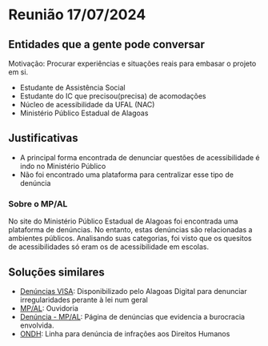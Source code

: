 # Reunião 17/07/2024

## Entidades que a gente pode conversar

Motivação: Procurar experiências e situações reais para embasar o projeto em si.

- Estudante de Assistência Social
- Estudante do IC que precisou(precisa) de acomodações
- Núcleo de acessibilidade da UFAL (NAC)
- Ministério Público Estadual de Alagoas

## Justificativas

- A principal forma encontrada de denunciar questões de acessibilidade é indo no Ministério Público
- Não foi encontrado uma plataforma para centralizar esse tipo de denúncia

### Sobre o MP/AL

No site do Ministério Público Estadual de Alagoas foi encontrada uma plataforma de denúncias. No entanto, estas denúncias são relacionadas a ambientes públicos. Analisando suas categorias, foi visto que os quesitos de acessibilidades só eram os de acessibilidade em escolas.

## Soluções similares

- [Denúncias VISA](https://alagoasdigital.al.gov.br/servico/363): Disponibilizado pelo Alagoas Digital para denunciar irregularidades perante à lei num geral
- [MP/AL](https://e-ouv.al.gov.br/): Ouvidoria
- [Denúncia - MP/AL](https://www.mpal.mp.br/?page_id=1782): Página de denúncias que evidencia a burocracia envolvida.
- [ONDH](https://www.gov.br/mdh/pt-br/ondh/): Linha para denúncia de infrações aos Direitos Humanos
